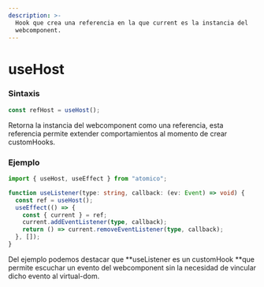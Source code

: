 ```yaml
---
description: >-
  Hook que crea una referencia en la que current es la instancia del
  webcomponent.
---
```


# useHost

### Sintaxis

```javascript
const refHost = useHost();
```

Retorna la instancia del webcomponent como una referencia, esta referencia permite extender comportamientos al momento de crear customHooks.

### Ejemplo

```typescript
import { useHost, useEffect } from "atomico";

function useListener(type: string, callback: (ev: Event) => void) {
  const ref = useHost();
  useEffect(() => {
    const { current } = ref;
    current.addEventListener(type, callback);
    return () => current.removeEventListener(type, callback);
  }, []);
}
```

Del ejemplo podemos destacar que **useListener es un customHook **que permite escuchar un evento del webcomponent sin la necesidad de vincular dicho evento al virtual-dom.

